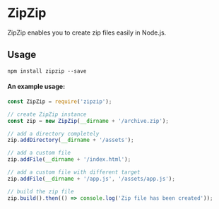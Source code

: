 ZipZip
======

ZipZip enables you to create zip files easily in Node.js.

## Usage

```
npm install zipzip --save
```

#### An example usage:

```javascript
const ZipZip = require('zipzip');

// create ZipZip instance
const zip = new ZipZip(__dirname + '/archive.zip');

// add a directory completely
zip.addDirectory(__dirname + '/assets');

// add a custom file
zip.addFile(__dirname + '/index.html');

// add a custom file with different target
zip.addFile(__dirname + '/app.js', '/assets/app.js');

// build the zip file
zip.build().then(() => console.log('Zip file has been created'));
```
